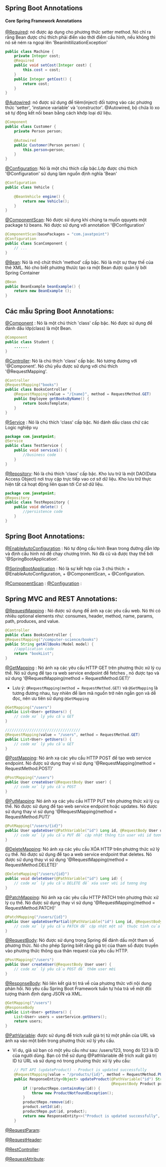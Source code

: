 
## Spring Boot Annotations 

#### Core Spring Framework Annotations

[@Required](): nó được áp dụng cho phương thức setter method. Nó chỉ ra rằng Bean được chú thích phải điền vào thời điểm cấu hình, nếu không thì nó sẽ ném ra ngoại lên 'BeanInitilizationException'
```java
public class Machine {  
    private Integer cost;  
    @Required  
    public void setCost(Integer cost) {  
        this.cost = cost;  
    }  
    public Integer getCost() {  
        return cost;  
    }     
}  
```


[@Autowired](): nó được sử dụng để tiêm(inject) đối tượng vào các phương thức 'setter', 'instance variable' và 'constructor'. @Autowired, bộ chứa lò xo sẽ tự động kết nối bean bằng cách khớp loại dữ liệu.
```java
@Component  
public class Customer {  
    private Person person;  
    
    @Autowired  
    public Customer(Person person) {   
        this.person=person;  
    }  
}  
```


[@Configuration](): Nó là một chú thích cấp bậc.Lớp được chú thích '@Configuration' sử dụng làm nguồn định nghĩa 'Bean'
```java
@Configuration  
public class Vehicle {  
    
    @BeanVehicle engine() {  
        return new Vehicle();  
    }  
}  
```


[@ComponentScan](): Nó được sử dụng khi chúng ta muốn qquyets một package từ beans. Nó được sử dụng với annotation '@Configuration'
```java
@ComponentScan(basePackages = "com.javatpoint")  
@Configuration  
public class ScanComponent {  
    // ...  
}
```


[@Bean](): Nó là mộ chút thích 'method' cấp bậc. Nó là một sự thay thế của thẻ <bean> XML. Nó cho biết phương thưức tạo ra một Bean được quản lý bởi Spring Container
```java
@Bean  
public BeanExample beanExample() {  
    return new BeanExample ();  
}  
```


## Các mẫu Spring Boot Annotations:

[@Component]() : Nó là một chú thích 'class' cấp bậc. Nó được sử dụng để đánh dấu lớp(class) là một Bean.
```java
@Component  
public class Student {  
    .......  
}  
```


[@Controller](): Nó là chú thích 'class' cấp bậc. Nó tương đương với '@Component'. Nó chủ yếu được sử dụng với chú thích '@RequestMapping'.
```java
@Controller  
@RequestMapping("books")  
public class BooksController {  
    @RequestMapping(value = "/{name}", method = RequestMethod.GET)  
    public Employee getBooksByName() {  
        return booksTemplate;  
    }  
}  
```


[@Service]() : Nó là chú thích 'class' cấp bậc. Nó đánh dấu class chứ các Logic nghiệp vụ
```java
package com.javatpoint;  
@Service  
public class TestService {  
    public void service1() {  
        //business code  
    }  
}  
```


[@Repository](): Nó là chú thích 'class' cấp bậc. Kho lưu trữ là một DAO(Data Access Object) nơi truy cập trực tiếp vao cơ sở dữ liệu. Kho lưu trữ thực hiện tất cả hoạt động liên quan tới Cơ sở dữ liệu.
```java
package com.javatpoint;  
@Repository   
public class TestRepository {  
    public void delete() {     
        //persistence code  
    }  
}  
```

## Spring Boot Annotations:

[@EnableAutoConfiguration]() : Nó tự động cấu hình Bean trong đường dẫn lớp và định cấu hình nó để chạy chương trình. Nó đã cũ và được thay thế bởi '@SpringBootApplication'.

[@SpringBootApplication]() : Nó là sự kết hợp của 3 chú thích: + @EnableAutoConfiguration, + @ComponentScan, + @Configuration.

[@ComponentScan]() : 
[@Configuration]() :



## Spring MVC and REST Annotations:

[@RequestMapping]() : Nó được sử dụng để ánh xạ các yêu cầu web. Nó thì có nhiêu optional elements như: consumes, header, method, name, params, path, produces, and value. 
```java
@Controller  
public class BooksController {  
@RequestMapping("/computer-science/books")  
public String getAllBooks(Model model) {  
    //application code  
    return "bookList";  
}  
```


[@GetMapping]() : Nó ánh xạ các yêu cầu HTTP GET trên phương thức xử lý cụ thể. Nó sử dụng để tạo ra web service endpoint để fetches , nó được tạo và sử dụng '@RequestMapping(method = RequestMethod.GET)'
- Lưu ý: `@RequestMapping(method = RequestMethod.GET)` và `@GetMapping` là tương đương nhau, tuy nhiên để làm mã nguồn trở nên ngắn gọn và dễ đọc, nên ưu tiên sử dụng `@GetMapping`

```java
@GetMapping("/users")
public List<User> getUsers() {
    // code xử lý yêu cầu GET
}

//////////////////////////////////
@RequestMapping(value = "/users", method = RequestMethod.GET)
public List<User> getUsers() {
    // code xử lý yêu cầu GET
}
```


[@PostMapping](): Nó ánh xạ các yêu cầu HTTP POST để tạo web service endpoint. Nó được sử dụng thay vì sử dụng '@RequestMapping(method = RequestMethod.POST)'
```java
@PostMapping("/users")
public User createUser(@RequestBody User user) {
    // code xử lý yêu cầu POST
}
```

[@PutMapping](): Nó ánh xạ các yêu cầu HTTP PUT trên phương thức xử lý cụ thể. Nó được sử dụng để tạo web service endpoint hoặc updates. Nó được sử dụng thay vì sử dụng '@RequestMapping(method = RequestMethod.PUT)'
```java
@PutMapping("/users/{id}")
public User updateUser(@PathVariable("id") Long id, @RequestBody User user) {
    // code xử lý yêu cầu PUT để cập nhật thông tin user với id tương ứng
}
```


[@DeleteMapping](): Nó ánh xạ các yêu cầu XÓA HTTP trên phương thức xử lý cụ thể. Nó được sử dụng để tạo a web service endpoint that deletes. Nó được sử dụng thay vì sử dụng '@RequestMapping(method = RequestMethod.DELETE)'
```java
@DeleteMapping("/users/{id}")
public void deleteUser(@PathVariable("id") Long id) {
    // code xử lý yêu cầu DELETE để xóa user với id tương ứng
}
```


[@PatchMapping](): Nó ánh xạ các yêu cầu HTTP PATCH trên phương thức xử lý cụ thể. Nó được sử dụng thay vì sử dụng '@RequestMapping(method = RequestMethod.PATCH)'
```java
@PatchMapping("/users/{id}")
public User updateUserPartial(@PathVariable("id") Long id, @RequestBody User user) {
    // code xử lý yêu cầu PATCH để cập nhật một số thuộc tính của user với id tương ứng
}
```


[@RequestBody](): Nó được sử dụng trong Spring để đánh dấu một tham số phương thức. Nó cho phép Spring biết rằng giá trị của tham số được truyền vào phương thức thông qua thân request của yêu cầu HTTP.
```java
@PostMapping("/users")
public User createUser(@RequestBody User user) {
    // code xử lý yêu cầu POST để thêm user mới
}
```


[@ResponseBody](): Nó liên kết giá trị trả về của phương thức với nội dung phản hồi. Nó yêu cầu Spring Boot Framework tuần tự hóa trả về một đối tượng thành định dạng JSON và XML.
```java
@GetMapping("/users")
@ResponseBody
public List<User> getUsers() {
    List<User> users = userService.getUsers();
    return users;
}
```

[@PathVariable]():  được sử dụng để trích xuất giá trị từ một phần của URL và ánh xạ vào một biến trong phương thức xử lý yêu cầu.
- Ví dụ, giả sử bạn có một yêu cầu như sau: /users/123, trong đó 123 là ID của người dùng. Bạn có thể sử dụng @PathVariable để trích xuất giá trị ID từ URL và sử dụng nó trong phương thức xử lý yêu cầu:
```java
    // PUT API (updateProduct) - Product is updated successfully
    @RequestMapping(value = "/products/{id}", method = RequestMethod.PUT)
    public ResponseEntity<Object> updateProduct(@PathVariable("id") String id,
                                                @RequestBody Product product) {
        if (!productRepo.containsKey(id)) {
            throw new ProductNotfoundException();
        }
        productRepo.remove(id);
        product.setId(id);
        productRepo.put(id, product);
        return new ResponseEntity<>("Product is updated successfully", HttpStatus.OK);
    }
```
    
    

[@RequestParam]():

[@RequestHeader]():

[@RestController]():

[@RequestAttribute](): 









